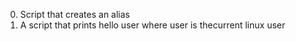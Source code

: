0. Script that creates an alias
1. A script that prints hello user where user is thecurrent linux user
